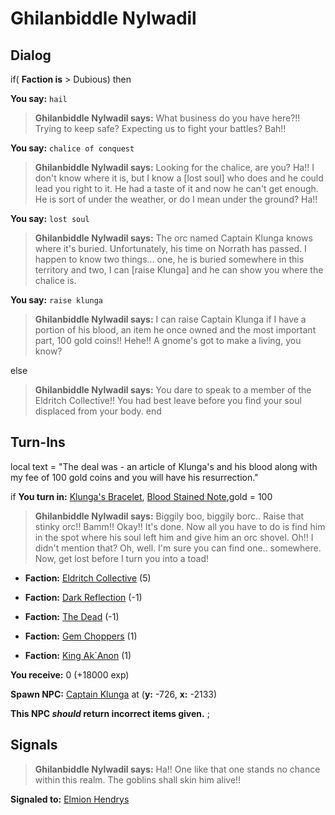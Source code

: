 # Ghilanbiddle Nylwadil
## Dialog

if( **Faction is** > Dubious) then


**You say:** `hail`




>**Ghilanbiddle Nylwadil says:** What business do you have here?!! Trying to keep safe? Expecting us to fight your battles? Bah!!


**You say:** `chalice of conquest`




>**Ghilanbiddle Nylwadil says:** Looking for the chalice, are you? Ha!! I don't know where it is, but I know a [lost soul] who does and he could lead you right to it. He had a taste of it and now he can't get enough. He is sort of under the weather, or do I mean under the ground? Ha!!


**You say:** `lost soul`




>**Ghilanbiddle Nylwadil says:** The orc named Captain Klunga knows where it's buried. Unfortunately, his time on Norrath has passed. I happen to know two things... one, he is buried somewhere in this territory and two, I can [raise Klunga] and he can show you where the chalice is.


**You say:** `raise klunga`




>**Ghilanbiddle Nylwadil says:** I can raise Captain Klunga if I have a portion of his blood, an item he once owned and the most important part, 100 gold coins!! Hehe!! A gnome's got to make a living, you know?


else


>**Ghilanbiddle Nylwadil says:** You dare to speak to a member of the Eldritch Collective!! You had best leave before you find your soul displaced from your body.
end

## Turn-Ins



local text = "The deal was - an article of Klunga's and his blood along with my fee of 100 gold coins and you will have his resurrection."


if **You turn in:** [Klunga's Bracelet](/item/12280), [Blood Stained Note](/item/18946),gold = 100


>**Ghilanbiddle Nylwadil says:** Biggily boo, biggily borc.. Raise that stinky orc!! Bamm!! Okay!! It's done. Now all you have to do is find him in the spot where his soul left him and give him an orc shovel. Oh!! I didn't mention that? Oh, well. I'm sure you can find one.. somewhere. Now, get lost before I turn you into a toad!





* __Faction:__ [Eldritch Collective](/faction/245) (5)


* __Faction:__ [Dark Reflection](/faction/238) (-1)


* __Faction:__ [The Dead](/faction/239) (-1)


* __Faction:__ [Gem Choppers](/faction/255) (1)


* __Faction:__ [King Ak`Anon](/faction/333) (1)


 **You receive:** 0 (+18000 exp)


**Spawn NPC:**  [Captain Klunga](/npc/70072) at (**y:** -726, **x:** -2133)

**This NPC *should* return incorrect items given.**
;
## Signals

>**Ghilanbiddle Nylwadil says:** Ha!! One like that one stands no chance within this realm. The goblins shall skin him alive!!

**Signaled to:**  [Elmion Hendrys](/npc/70005)


